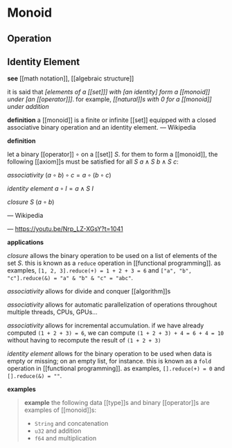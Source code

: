 # Monoid

## Operation

## Identity Element

**see** [[math notation]], [[algebraic structure]]

it is said that _[elements of a [[set]]] with [an identity] form a [[monoid]] under [an [[operator]]]_. for example, _[[natural]]s with $0$ for a [[monoid]] under addition_

**definition** a [[monoid]] is a finite or infinite [[set]] equipped with a closed associative binary operation and an identity element. &mdash; Wikipedia

**definition**

let a binary [[operator]] $\circ$ on a [[set]] $S$. for them to form a [[monoid]], the following [[axiom]]s must be satisfied for all $S\ a \land S\ b \land S\ c$:

_associativity_ $(a \circ b) \circ c = a \circ (b \circ c)$

_identity element_ $a \circ I = a \land S\ I$

_closure_ $S\ (a \circ b)$

&mdash; Wikipedia

&mdash; <https://youtu.be/Nrp_LZ-XGsY?t=1041>

**applications**

_closure_ allows the binary operation to be used on a list of elements of the set $S$. this is known as a `reduce` operation in [[functional programming]]. as examples, `[1, 2, 3].reduce(+) = 1 + 2 + 3 = 6` and `["a", "b", "c"].reduce(&) = "a" & "b" & "c" = "abc"`.

_associativity_ allows for divide and conquer [[algorithm]]s

_associativity_ allows for automatic parallelization of operations throughout multiple threads, CPUs, GPUs...

_associativity_ allows for incremental accumulation. if we have already computed `(1 + 2 + 3) = 6`, we can compute `(1 + 2 + 3) + 4 = 6 + 4 = 10` without having to recompute the result of `(1 + 2 + 3)`

_identity element_ allows for the binary operation to be used when data is empty or missing; on an empty list, for instance. this is known as a `fold` operation in [[functional programming]]. as examples, `[].reduce(+) = 0` and `[].reduce(&) = ""`.

**examples**

> **example** the following data [[type]]s and binary [[operator]]s are examples of [[monoid]]s:
>
> - `String` and concatenation
> - `u32` and addition
> - `f64` and multiplication
